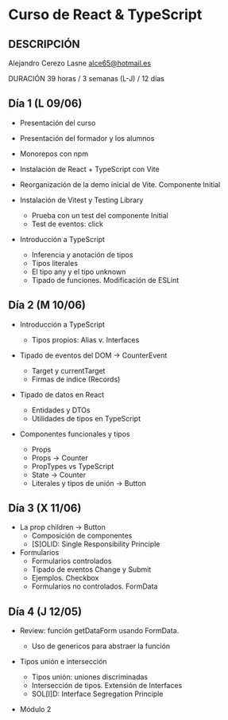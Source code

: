 # Curso de React & TypeScript

## DESCRIPCIÓN

Alejandro Cerezo Lasne
<alce65@hotmail.es>

DURACIÓN 39 horas / 3 semanas (L-J) / 12 días

## Día 1 (L 09/06)

- Presentación del curso
- Presentación del formador y los alumnos
- Monorepos con npm
- Instalación de React + TypeScript con Vite
- Reorganización de la demo inicial de Vite. Componente Initial
- Instalación de Vitest y Testing Library

  - Prueba con un test del componente Initial
  - Test de eventos: click

- Introducción a TypeScript
  - Inferencia y anotación de tipos
  - Tipos literales
  - El tipo any y el tipo unknown
  - Tipado de funciones. Modificación de ESLint

## Día 2 (M 10/06)

- Introducción a TypeScript

  - Tipos propios: Alias v. Interfaces

- Tipado de eventos del DOM -> CounterEvent

  - Target y currentTarget
  - Firmas de indice (Records)

- Tipado de datos en React

  - Entidades y DTOs
  - Utilidades de tipos en TypeScript

- Componentes funcionales y tipos
  - Props
  - Props -> Counter
  - PropTypes vs TypeScript
  - State -> Counter
  - Literales y tipos de unión -> Button

## Día 3 (X 11/06)

- La prop children -> Button
  - Composición de componentes
  - [S]OLID: Single Responsibility Principle
- Formularios
  - Formularios controlados
  - Tipado de eventos Change y Submit
  - Ejemplos. Checkbox
  - Formularios no controlados. FormData

## Día 4 (J 12/05)

- Review: función getDataForm usando FormData.
  - Uso de genericos para abstraer la función
- Tipos unión e intersección

  - Tipos unión: uniones discriminadas
  - Intersección de tipos. Extensión de Interfaces
  - SOL[I]D: Interface Segregation Principle

- Módulo 2
